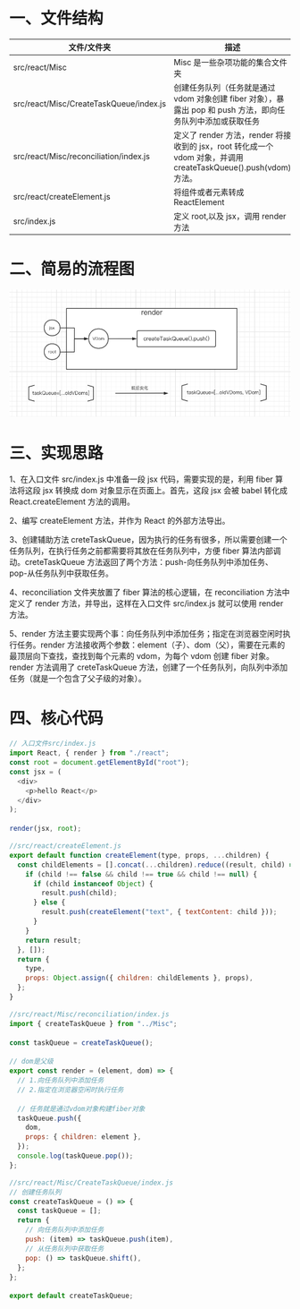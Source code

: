 # 一、文件结构

| 文件/文件夹                             | 描述                                                                                                            |
| --------------------------------------- | --------------------------------------------------------------------------------------------------------------- |
| src/react/Misc                          | Misc 是一些杂项功能的集合文件夹                                                                                 |
| src/react/Misc/CreateTaskQueue/index.js | 创建任务队列（任务就是通过 vdom 对象创建 fiber 对象），暴露出 pop 和 push 方法，即向任务队列中添加或获取任务    |
| src/react/Misc/reconciliation/index.js  | 定义了 render 方法，render 将接收到的 jsx，root 转化成一个 vdom 对象，并调用 createTaskQueue().push(vdom)方法。 |
| src/react/createElement.js              | 将组件或者元素转成 ReactElement                                                                                 |
| src/index.js                            | 定义 root,以及 jsx，调用 render 方法                                                                            |

# 二、简易的流程图

![](./images/step2-1.png)

# 三、实现思路

1、在入口文件 src/index.js 中准备一段 jsx 代码，需要实现的是，利用 fiber 算法将这段 jsx 转换成 dom 对象显示在页面上。首先，这段 jsx 会被 babel 转化成 React.createElement 方法的调用。

2、编写 createElement 方法，并作为 React 的外部方法导出。

3、创建辅助方法 creteTaskQueue，因为执行的任务有很多，所以需要创建一个任务队列，在执行任务之前都需要将其放在任务队列中，方便 fiber 算法内部调动。creteTaskQueue 方法返回了两个方法：push-向任务队列中添加任务、pop-从任务队列中获取任务。

4、reconciliation 文件夹放置了 fiber 算法的核心逻辑，在 reconciliation 方法中定义了 render 方法，并导出，这样在入口文件 src/index.js 就可以使用 render 方法。

5、render 方法主要实现两个事：向任务队列中添加任务；指定在浏览器空闲时执行任务。render 方法接收两个参数：element（子）、dom（父），需要在元素的最顶层向下查找，查找到每个元素的 vdom，为每个 vdom 创建 fiber 对象。render 方法调用了 creteTaskQueue 方法，创建了一个任务队列，向队列中添加任务（就是一个包含了父子级的对象）。

# 四、核心代码

```javascript
// 入口文件src/index.js
import React, { render } from "./react";
const root = document.getElementById("root");
const jsx = (
  <div>
    <p>hello React</p>
  </div>
);

render(jsx, root);
```

```javascript
//src/react/createElement.js
export default function createElement(type, props, ...children) {
  const childElements = [].concat(...children).reduce((result, child) => {
    if (child !== false && child !== true && child !== null) {
      if (child instanceof Object) {
        result.push(child);
      } else {
        result.push(createElement("text", { textContent: child }));
      }
    }
    return result;
  }, []);
  return {
    type,
    props: Object.assign({ children: childElements }, props),
  };
}
```

```javascript
//src/react/Misc/reconciliation/index.js
import { createTaskQueue } from "../Misc";

const taskQueue = createTaskQueue();

// dom是父级
export const render = (element, dom) => {
  // 1.向任务队列中添加任务
  // 2.指定在浏览器空闲时执行任务

  // 任务就是通过vdom对象构建fiber对象
  taskQueue.push({
    dom,
    props: { children: element },
  });
  console.log(taskQueue.pop());
};
```

```javascript
//src/react/Misc/CreateTaskQueue/index.js
// 创建任务队列
const createTaskQueue = () => {
  const taskQueue = [];
  return {
    // 向任务队列中添加任务
    push: (item) => taskQueue.push(item),
    // 从任务队列中获取任务
    pop: () => taskQueue.shift(),
  };
};

export default createTaskQueue;
```
